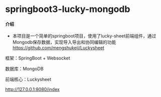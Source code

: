 # springboot3-lucky-mongodb

#### 介绍

- 本项目是一个简单的springboot项目，使用了lucky-sheet前端组件，通过Mongodb保存数据，实现导入导出和协同编辑的功能
https://github.com/mengshukeji/Luckysheet

框架：SpringBoot + Websocket

数据库：MongoDB

前端核心：Luckysheet

http://127.0.0.1:8080/index